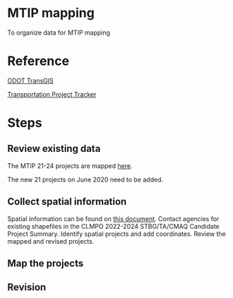 # MTIP mapping
To organize data for MTIP mapping

# Reference
[ODOT TransGIS](https://gis.odot.state.or.us/transgis/)

[Transportation Project Tracker](https://gis.odot.state.or.us/tpt/)

# Steps
## Review existing data

The MTIP 21-24 projects are mapped [here](https://arcg.is/15rCGy). 

The new 21 projects on June 2020 need to be added.

## Collect spatial information

Spatial information can be found on [this document](https://www.lcog.org/AgendaCenter/ViewFile/Item/3168?fileID=11682). 
Contact agencies for existing shapefiles in the CLMPO 2022-2024 STBG/TA/CMAQ Candidate Project Summary. Identify spatial projects and add coordinates. 
Review the mapped and revised projects.

## Map the projects

## Revision
